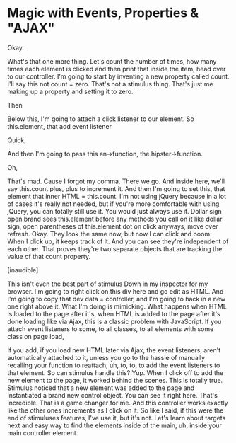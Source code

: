 # Magic with Events, Properties & "AJAX"

Okay.

What's that one more thing. Let's count the number of times, how many times each
element is clicked and then print that inside the item, head over to our controller.
I'm going to start by inventing a new property called count. I'll say this not count
= zero. That's not a stimulus thing. That's just me making up a property and setting
it to zero.

Then

Below this, I'm going to attach a click listener to our element. So this.element,
that add event listener

Quick,

And then I'm going to pass this an->function, the hipster->function.

Oh,

That's mad. Cause I forgot my comma. There we go. And inside here, we'll say
this.count plus, plus to increment it. And then I'm going to set this, that element
that inner HTML = this.count. I'm not using jQuery because in a lot of cases it's
really not needed, but if you're more comfortable with using jQuery, you can totally
still use it. You would just always use it. Dollar sign open brand sees this.element
before any methods you call on it like dollar sign, open parentheses of this.element
dot on click anyways, move over refresh. Okay. They look the same now, but now I can
click and boom. When I click up, it keeps track of it. And you can see they're
independent of each other. That proves they're two separate objects that are tracking
the value of that count property.

[inaudible]

This isn't even the best part of stimulus Down in my inspector for my browser. I'm
going to right click on this div here and go edit as HTML. And I'm going to copy that
dev data = controller, and I'm going to hack in a new one right above it. What I'm
doing is mimicking. What happens when HTML is loaded to the page after it's, when
HTML is added to the page after it's done loading like via Ajax, this is a classic
problem with JavaScript. If you attach event listeners to some, to all classes, to
all elements with some class on page load,

If you add, if you load new HTML later via Ajax, the event listeners, aren't
automatically attached to it, unless you go to the hassle of manually recalling your
function to reattach, uh, to, to, to add the event listeners to that element. So can
stimulus handle this? Yup. When I click off to add the new element to the page, it
worked behind the scenes. This is totally true. Stimulus noticed that a new element
was added to the page and instantiated a brand new control object. You can see it
right here. That's incredible. That is a game changer for me. And this controller
works exactly like the other ones increments as I click on it. So like I said, if
this were the end of stimuluses features, I've use it, but it's not. Let's learn
about targets next and easy way to find the elements inside of the main, uh, inside
your main controller element.
